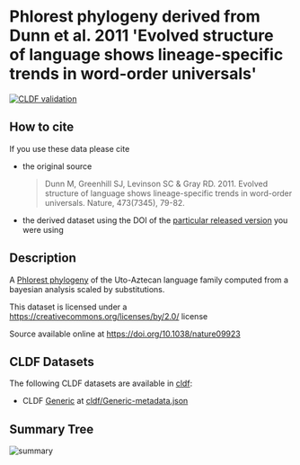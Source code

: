 # Phlorest phylogeny derived from Dunn et al. 2011 'Evolved structure of language shows lineage-specific trends in word-order universals'

[![CLDF validation](https://github.com/phlorest/dunn_et_al2011/workflows/CLDF-validation/badge.svg)](https://github.com/phlorest/dunn_et_al2011/actions?query=workflow%3ACLDF-validation)

## How to cite

If you use these data please cite
- the original source
  > Dunn M, Greenhill SJ, Levinson SC & Gray RD. 2011. Evolved structure of language shows lineage-specific trends in word-order universals. Nature, 473(7345), 79-82.
- the derived dataset using the DOI of the [particular released version](../../releases/) you were using

## Description

A [Phlorest phylogeny](https://github.com/phlorest) of the Uto-Aztecan language family computed from a bayesian analysis scaled by substitutions.


This dataset is licensed under a https://creativecommons.org/licenses/by/2.0/ license

Source available online at https://doi.org/10.1038/nature09923


## CLDF Datasets

The following CLDF datasets are available in [cldf](cldf):

- CLDF [Generic](https://github.com/cldf/cldf/tree/master/modules/Generic) at [cldf/Generic-metadata.json](cldf/Generic-metadata.json)

## Summary Tree

![summary](https://raw.githubusercontent.com/phlorest/dunn_et_al2011/main/summary_tree.svg)